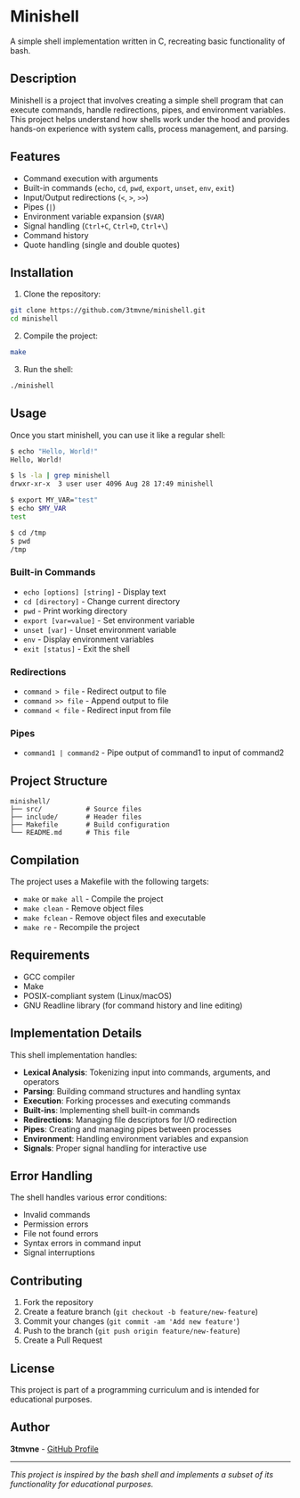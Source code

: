 # Minishell

A simple shell implementation written in C, recreating basic functionality of bash.

## Description

Minishell is a project that involves creating a simple shell program that can execute commands, handle redirections, pipes, and environment variables. This project helps understand how shells work under the hood and provides hands-on experience with system calls, process management, and parsing.

## Features

- Command execution with arguments
- Built-in commands (`echo`, `cd`, `pwd`, `export`, `unset`, `env`, `exit`)
- Input/Output redirections (`<`, `>`, `>>`)
- Pipes (`|`)
- Environment variable expansion (`$VAR`)
- Signal handling (`Ctrl+C`, `Ctrl+D`, `Ctrl+\`)
- Command history
- Quote handling (single and double quotes)

## Installation

1. Clone the repository:
```bash
git clone https://github.com/3tmvne/minishell.git
cd minishell
```

2. Compile the project:
```bash
make
```

3. Run the shell:
```bash
./minishell
```

## Usage

Once you start minishell, you can use it like a regular shell:

```bash
$ echo "Hello, World!"
Hello, World!

$ ls -la | grep minishell
drwxr-xr-x  3 user user 4096 Aug 28 17:49 minishell

$ export MY_VAR="test"
$ echo $MY_VAR
test

$ cd /tmp
$ pwd
/tmp
```

### Built-in Commands

- `echo [options] [string]` - Display text
- `cd [directory]` - Change current directory
- `pwd` - Print working directory
- `export [var=value]` - Set environment variable
- `unset [var]` - Unset environment variable
- `env` - Display environment variables
- `exit [status]` - Exit the shell

### Redirections

- `command > file` - Redirect output to file
- `command >> file` - Append output to file
- `command < file` - Redirect input from file

### Pipes

- `command1 | command2` - Pipe output of command1 to input of command2

## Project Structure

```
minishell/
├── src/           # Source files
├── include/       # Header files
├── Makefile       # Build configuration
└── README.md      # This file
```

## Compilation

The project uses a Makefile with the following targets:

- `make` or `make all` - Compile the project
- `make clean` - Remove object files
- `make fclean` - Remove object files and executable
- `make re` - Recompile the project

## Requirements

- GCC compiler
- Make
- POSIX-compliant system (Linux/macOS)
- GNU Readline library (for command history and line editing)

## Implementation Details

This shell implementation handles:

- **Lexical Analysis**: Tokenizing input into commands, arguments, and operators
- **Parsing**: Building command structures and handling syntax
- **Execution**: Forking processes and executing commands
- **Built-ins**: Implementing shell built-in commands
- **Redirections**: Managing file descriptors for I/O redirection
- **Pipes**: Creating and managing pipes between processes
- **Environment**: Handling environment variables and expansion
- **Signals**: Proper signal handling for interactive use

## Error Handling

The shell handles various error conditions:
- Invalid commands
- Permission errors
- File not found errors
- Syntax errors in command input
- Signal interruptions

## Contributing

1. Fork the repository
2. Create a feature branch (`git checkout -b feature/new-feature`)
3. Commit your changes (`git commit -am 'Add new feature'`)
4. Push to the branch (`git push origin feature/new-feature`)
5. Create a Pull Request

## License

This project is part of a programming curriculum and is intended for educational purposes.

## Author

**3tmvne** - [GitHub Profile](https://github.com/3tmvne)

---

*This project is inspired by the bash shell and implements a subset of its functionality for educational purposes.*
